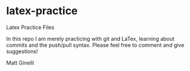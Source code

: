latex-practice
==============

Latex Practice Files


In this repo I am merely practicing with git and LaTex, learning about commits and the push/pull syntax.  Please feel free to comment and give suggestions!

Matt Ginelli


